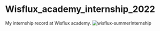 # Wisflux_academy_internship_2022
My internship record at Wisflux academy.
![wisflux-summerInternship](https://user-images.githubusercontent.com/80696490/177370767-9d97e40a-2c55-45bb-b9c9-3c28a3cf0ce3.jpg)
